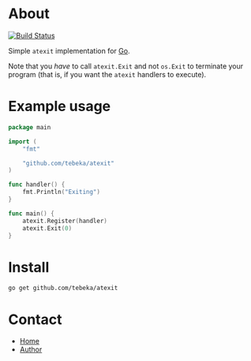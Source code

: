# About

[![Build Status](https://travis-ci.org/tebeka/atexit.svg?branch=master)](https://travis-ci.org/tebeka/atexit)

Simple `atexit` implementation for [Go](https://golang.org).

Note that you *have* to call `atexit.Exit` and not `os.Exit` to terminate your
program (that is, if you want the `atexit` handlers to execute).

# Example usage

```go
package main

import (
    "fmt"

    "github.com/tebeka/atexit"
)

func handler() {
    fmt.Println("Exiting")
}

func main() {
	atexit.Register(handler)
	atexit.Exit(0)
}
```

# Install

    go get github.com/tebeka/atexit

Contact
=======

* [Home](https://github.com/tebeka/atexit)
* [Author](mailto:miki.tebeka@gmail.com)
